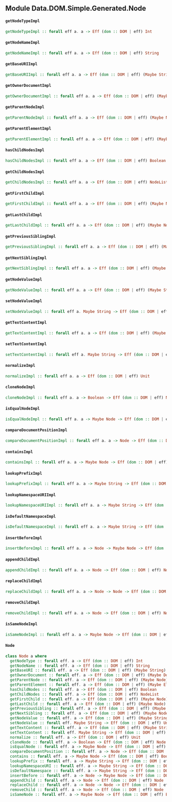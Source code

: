 ## Module Data.DOM.Simple.Generated.Node

#### `getNodeTypeImpl`

``` purescript
getNodeTypeImpl :: forall eff a. a -> Eff (dom :: DOM | eff) Int
```

#### `getNodeNameImpl`

``` purescript
getNodeNameImpl :: forall eff a. a -> Eff (dom :: DOM | eff) String
```

#### `getBaseURIImpl`

``` purescript
getBaseURIImpl :: forall eff a. a -> Eff (dom :: DOM | eff) (Maybe String)
```

#### `getOwnerDocumentImpl`

``` purescript
getOwnerDocumentImpl :: forall eff a. a -> Eff (dom :: DOM | eff) (Maybe Document)
```

#### `getParentNodeImpl`

``` purescript
getParentNodeImpl :: forall eff a. a -> Eff (dom :: DOM | eff) (Maybe Node)
```

#### `getParentElementImpl`

``` purescript
getParentElementImpl :: forall eff a. a -> Eff (dom :: DOM | eff) (Maybe Element)
```

#### `hasChildNodesImpl`

``` purescript
hasChildNodesImpl :: forall eff a. a -> Eff (dom :: DOM | eff) Boolean
```

#### `getChildNodesImpl`

``` purescript
getChildNodesImpl :: forall eff a. a -> Eff (dom :: DOM | eff) NodeList
```

#### `getFirstChildImpl`

``` purescript
getFirstChildImpl :: forall eff a. a -> Eff (dom :: DOM | eff) (Maybe Node)
```

#### `getLastChildImpl`

``` purescript
getLastChildImpl :: forall eff a. a -> Eff (dom :: DOM | eff) (Maybe Node)
```

#### `getPreviousSiblingImpl`

``` purescript
getPreviousSiblingImpl :: forall eff a. a -> Eff (dom :: DOM | eff) (Maybe Node)
```

#### `getNextSiblingImpl`

``` purescript
getNextSiblingImpl :: forall eff a. a -> Eff (dom :: DOM | eff) (Maybe Node)
```

#### `getNodeValueImpl`

``` purescript
getNodeValueImpl :: forall eff a. a -> Eff (dom :: DOM | eff) (Maybe String)
```

#### `setNodeValueImpl`

``` purescript
setNodeValueImpl :: forall eff a. Maybe String -> Eff (dom :: DOM | eff) Unit
```

#### `getTextContentImpl`

``` purescript
getTextContentImpl :: forall eff a. a -> Eff (dom :: DOM | eff) (Maybe String)
```

#### `setTextContentImpl`

``` purescript
setTextContentImpl :: forall eff a. Maybe String -> Eff (dom :: DOM | eff) Unit
```

#### `normalizeImpl`

``` purescript
normalizeImpl :: forall eff a. a -> Eff (dom :: DOM | eff) Unit
```

#### `cloneNodeImpl`

``` purescript
cloneNodeImpl :: forall eff a. a -> Boolean -> Eff (dom :: DOM | eff) Node
```

#### `isEqualNodeImpl`

``` purescript
isEqualNodeImpl :: forall eff a. a -> Maybe Node -> Eff (dom :: DOM | eff) Boolean
```

#### `compareDocumentPositionImpl`

``` purescript
compareDocumentPositionImpl :: forall eff a. a -> Node -> Eff (dom :: DOM | eff) Int
```

#### `containsImpl`

``` purescript
containsImpl :: forall eff a. a -> Maybe Node -> Eff (dom :: DOM | eff) Boolean
```

#### `lookupPrefixImpl`

``` purescript
lookupPrefixImpl :: forall eff a. a -> Maybe String -> Eff (dom :: DOM | eff) (Maybe String)
```

#### `lookupNamespaceURIImpl`

``` purescript
lookupNamespaceURIImpl :: forall eff a. a -> Maybe String -> Eff (dom :: DOM | eff) (Maybe String)
```

#### `isDefaultNamespaceImpl`

``` purescript
isDefaultNamespaceImpl :: forall eff a. a -> Maybe String -> Eff (dom :: DOM | eff) Boolean
```

#### `insertBeforeImpl`

``` purescript
insertBeforeImpl :: forall eff a. a -> Node -> Maybe Node -> Eff (dom :: DOM | eff) Node
```

#### `appendChildImpl`

``` purescript
appendChildImpl :: forall eff a. a -> Node -> Eff (dom :: DOM | eff) Node
```

#### `replaceChildImpl`

``` purescript
replaceChildImpl :: forall eff a. a -> Node -> Node -> Eff (dom :: DOM | eff) Node
```

#### `removeChildImpl`

``` purescript
removeChildImpl :: forall eff a. a -> Node -> Eff (dom :: DOM | eff) Node
```

#### `isSameNodeImpl`

``` purescript
isSameNodeImpl :: forall eff a. a -> Maybe Node -> Eff (dom :: DOM | eff) Boolean
```

#### `Node`

``` purescript
class Node a where
  getNodeType :: forall eff. a -> Eff (dom :: DOM | eff) Int
  getNodeName :: forall eff. a -> Eff (dom :: DOM | eff) String
  getBaseURI :: forall eff. a -> Eff (dom :: DOM | eff) (Maybe String)
  getOwnerDocument :: forall eff. a -> Eff (dom :: DOM | eff) (Maybe Document)
  getParentNode :: forall eff. a -> Eff (dom :: DOM | eff) (Maybe Node)
  getParentElement :: forall eff. a -> Eff (dom :: DOM | eff) (Maybe Element)
  hasChildNodes :: forall eff. a -> Eff (dom :: DOM | eff) Boolean
  getChildNodes :: forall eff. a -> Eff (dom :: DOM | eff) NodeList
  getFirstChild :: forall eff. a -> Eff (dom :: DOM | eff) (Maybe Node)
  getLastChild :: forall eff. a -> Eff (dom :: DOM | eff) (Maybe Node)
  getPreviousSibling :: forall eff. a -> Eff (dom :: DOM | eff) (Maybe Node)
  getNextSibling :: forall eff. a -> Eff (dom :: DOM | eff) (Maybe Node)
  getNodeValue :: forall eff. a -> Eff (dom :: DOM | eff) (Maybe String)
  setNodeValue :: forall eff. Maybe String -> Eff (dom :: DOM | eff) Unit
  getTextContent :: forall eff. a -> Eff (dom :: DOM | eff) (Maybe String)
  setTextContent :: forall eff. Maybe String -> Eff (dom :: DOM | eff) Unit
  normalize :: forall eff. a -> Eff (dom :: DOM | eff) Unit
  cloneNode :: forall eff. a -> Boolean -> Eff (dom :: DOM | eff) Node
  isEqualNode :: forall eff. a -> Maybe Node -> Eff (dom :: DOM | eff) Boolean
  compareDocumentPosition :: forall eff. a -> Node -> Eff (dom :: DOM | eff) Int
  contains :: forall eff. a -> Maybe Node -> Eff (dom :: DOM | eff) Boolean
  lookupPrefix :: forall eff. a -> Maybe String -> Eff (dom :: DOM | eff) (Maybe String)
  lookupNamespaceURI :: forall eff. a -> Maybe String -> Eff (dom :: DOM | eff) (Maybe String)
  isDefaultNamespace :: forall eff. a -> Maybe String -> Eff (dom :: DOM | eff) Boolean
  insertBefore :: forall eff. a -> Node -> Maybe Node -> Eff (dom :: DOM | eff) Node
  appendChild :: forall eff. a -> Node -> Eff (dom :: DOM | eff) Node
  replaceChild :: forall eff. a -> Node -> Node -> Eff (dom :: DOM | eff) Node
  removeChild :: forall eff. a -> Node -> Eff (dom :: DOM | eff) Node
  isSameNode :: forall eff. a -> Maybe Node -> Eff (dom :: DOM | eff) Boolean
```


